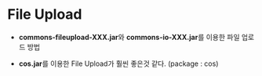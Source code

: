 #	File Upload

*	**commons-fileupload-XXX.jar**와 **commons-io-XXX.jar**를 이용한 파일 업로드 방법

*	**cos.jar**를 이용한 File Upload가 훨씬 좋은것 같다. (package : cos)